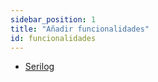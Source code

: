```yaml
---
sidebar_position: 1
title: "Añadir funcionalidades"
id: funcionalidades
---
```


- [Serilog](./serilog.md)
